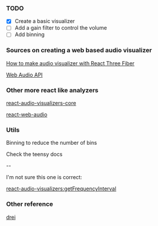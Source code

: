 ### TODO

- [x] Create a basic visualizer
- [ ] Add a gain filter to control the volume
- [ ] Add binning

### Sources on creating a web based audio visualizer

[How to make audio visualizer with React Three Fiber](https://rubiq.vercel.app/blog/audio-visualizer)

[Web Audio API](https://developer.mozilla.org/en-US/docs/Web/API/Web_Audio_API/Visualizations_with_Web_Audio_API)

### Other more react like analyzers

[react-audio-visualizers-core](https://github.com/tiagomotasantos/react-audio-visualizers-core/blob/main/src/AudioVisualizer/AudioVisualizerController.ts)

[react-web-audio](https://github.com/philnash/react-web-audio/blob/master/src/AudioAnalyser.js)

### Utils

Binning to reduce the number of bins

Check the teensy docs

--

I'm not sure this one is correct:

[react-audio-visualizers:getFrequencyInterval](https://docs-react-audio-visualizers.vercel.app/AudioVisualizerUtils.html)

### Other reference

[drei](https://github.com/pmndrs/drei)
